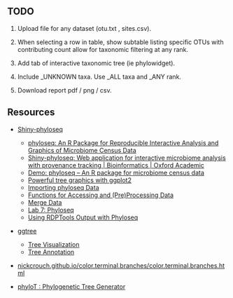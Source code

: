 ## TODO

1. Upload file for any dataset (otu.txt , sites.csv).

1. When selecting a row in table, show subtable listing specific OTUs with contributing count
allow for taxonomic filtering at any rank.

1. Add tab of interactive taxonomic tree (ie phylowidget).

1. Include \_UNKNOWN taxa. Use \_ALL taxa and \_ANY rank.

1. Download report pdf / png / csv.

## Resources

- [Shiny-phyloseq](http://joey711.github.io/shiny-phyloseq/)
    - [phyloseq: An R Package for Reproducible Interactive Analysis and Graphics of Microbiome Census Data](http://journals.plos.org/plosone/article?id=10.1371/journal.pone.0061217)
    - [Shiny-phyloseq: Web application for interactive microbiome analysis with provenance tracking | Bioinformatics | Oxford Academic](https://academic.oup.com/bioinformatics/article/31/2/282/2365643/Shiny-phyloseq-Web-application-for-interactive)
    - [Demo: phyloseq – An R package for microbiome census data](http://joey711.github.io/phyloseq-demo/phyloseq-demo.html)
    - [Powerful tree graphics with ggplot2](https://joey711.github.io/phyloseq/plot_tree-examples.html)

    * [Importing phyloseq Data](https://joey711.github.io/phyloseq/import-data.html)
    * [Functions for Accessing and (Pre)Processing Data](http://joey711.github.io/phyloseq/preprocess)
    * [Merge Data](https://joey711.github.io/phyloseq/merge.html)
    * [Lab 7: Phyloseq](https://web.stanford.edu/class/bios221/labs/phyloseq/lab_phyloseq.html)
    * [Using RDPTools Output with Phyloseq](https://rdp.cme.msu.edu/tutorials/stats/using_rdp_output_with_phyloseq.html)

    
- [ggtree](https://guangchuangyu.github.io/ggtree/)
    - [Tree Visualization](https://bioconductor.org/packages/devel/bioc/vignettes/ggtree/inst/doc/treeVisualization.html)
    - [Tree Annotation](https://bioconductor.org/packages/devel/bioc/vignettes/ggtree/inst/doc/treeAnnotation.html)


- [nickcrouch.github.io/color.terminal.branches/color.terminal.branches.html](http://nickcrouch.github.io/color.terminal.branches/color.terminal.branches.html)
    
- [phyloT : Phylogenetic Tree Generator](http://phylot.biobyte.de/)


